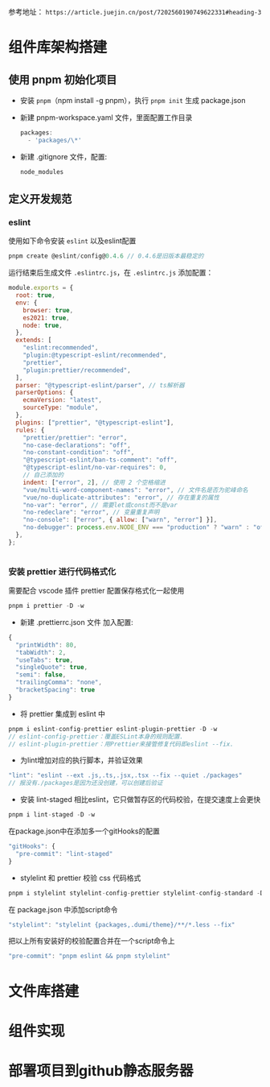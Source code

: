 参考地址： `https://article.juejin.cn/post/7202560190749622331#heading-3`
# 组件库架构搭建
  ## 使用 pnpm 初始化项目
  * 安装 `pnpm`（npm install -g pnpm），执行 `pnpm init` 生成 package.json 
  * 新建 pnpm-workspace.yaml 文件，里面配置工作目录

    ``` javascript
    packages:
      - 'packages/\*'
    ```
  * 新建 .gitignore 文件，配置:
    ``` javascript
    node_modules
    ```
    

  ## 定义开发规范
  ### eslint
  使用如下命令安装 `eslint` 以及eslint配置
  ``` js
  pnpm create @eslint/config@0.4.6 // 0.4.6是旧版本最稳定的
  ```

  运行结束后生成文件 `.eslintrc.js`，在 `.eslintrc.js` 添加配置：
  ``` js
  module.exports = {
    root: true,
    env: {
      browser: true,
      es2021: true,
      node: true,
    },
    extends: [
      "eslint:recommended",
      "plugin:@typescript-eslint/recommended",
      "prettier",
      "plugin:prettier/recommended",
    ],
    parser: "@typescript-eslint/parser", // ts解析器
    parserOptions: {
      ecmaVersion: "latest",
      sourceType: "module",
    },
    plugins: ["prettier", "@typescript-eslint"],
    rules: {
      "prettier/prettier": "error",
      "no-case-declarations": "off",
      "no-constant-condition": "off",
      "@typescript-eslint/ban-ts-comment": "off",
      "@typescript-eslint/no-var-requires": 0,
      // 自己添加的
      indent: ["error", 2], // 使用 2 个空格缩进
      "vue/multi-word-component-names": "error", // 文件名是否为驼峰命名
      "vue/no-duplicate-attributes": "error", // 存在重复的属性
      "no-var": "error", // 需要let或const而不是var
      "no-redeclare": "error", // 变量重复声明
      "no-console": ["error", { allow: ["warn", "error"] }],
      "no-debugger": process.env.NODE_ENV === "production" ? "warn" : "off",
    },
  };



  ```

  ### 安装 prettier 进行代码格式化
  需要配合 vscode 插件 prettier 配置保存格式化一起使用
  ``` js
  pnpm i prettier -D -w
  ```
  * 新建 .prettierrc.json 文件
  加入配置:
  ``` js
  {
    "printWidth": 80,
    "tabWidth": 2,
    "useTabs": true,
    "singleQuote": true,
    "semi": false,
    "trailingComma": "none",
    "bracketSpacing": true
  }

  ```
  * 将 prettier 集成到 eslint 中
  ``` js
  pnpm i eslint-config-prettier eslint-plugin-prettier -D -w
  // eslint-config-prettier：覆盖ESLint本身的规则配置.
  // eslint-plugin-prettier：用Prettier来接管修复代码即eslint --fix.
  ```

  * 为lint增加对应的执行脚本，并验证效果
  ``` js
  "lint": "eslint --ext .js,.ts,.jsx,.tsx --fix --quiet ./packages"
  // 报没有./packages是因为还没创建，可以创建后验证
  ```

  * 安装 lint-staged
  相比eslint，它只做暂存区的代码校验，在提交速度上会更快
  ``` js
  pnpm i lint-staged -D -w
  ```
  在package.json中在添加多一个gitHooks的配置
  ``` js
  "gitHooks": {
    "pre-commit": "lint-staged"
  }

  ```
  * stylelint 和 prettier 校验 css 代码格式
  ``` js
  pnpm i stylelint stylelint-config-prettier stylelint-config-standard -D -w
  ```
  在 package.json 中添加script命令
  ``` js
  "stylelint": "stylelint {packages,.dumi/theme}/**/*.less --fix"
  ```

  把以上所有安装好的校验配置合并在一个script命令上
  ``` js
  "pre-commit": "pnpm eslint && pnpm stylelint"
  ```

# 文件库搭建

# 组件实现

# 部署项目到github静态服务器
